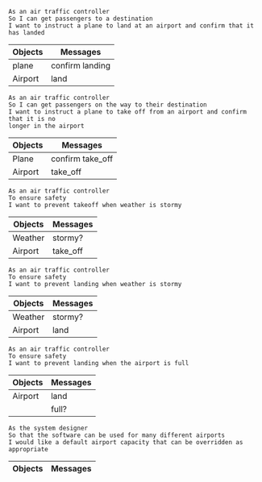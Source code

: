 ```
As an air traffic controller
So I can get passengers to a destination
I want to instruct a plane to land at an airport and confirm that it has landed
```
| Objects | Messages |
|---------|----------|
| plane |  confirm landing |
| Airport | land |
```
As an air traffic controller
So I can get passengers on the way to their destination
I want to instruct a plane to take off from an airport and confirm that it is no
longer in the airport
```
| Objects | Messages |
|---------|----------|
| Plane | confirm take_off |
| Airport | take_off |
```
As an air traffic controller
To ensure safety
I want to prevent takeoff when weather is stormy
```

| Objects | Messages |
|---------|----------|
| Weather | stormy? |
| Airport | take_off |
```
As an air traffic controller
To ensure safety
I want to prevent landing when weather is stormy
```

| Objects | Messages |
|---------|----------|
| Weather | stormy? |
| Airport | land |
```
As an air traffic controller
To ensure safety
I want to prevent landing when the airport is full
```

| Objects | Messages |
|---------|----------|
| Airport | land |
|         | full? |
```
As the system designer
So that the software can be used for many different airports
I would like a default airport capacity that can be overridden as appropriate
```

| Objects | Messages |
|---------|----------|
